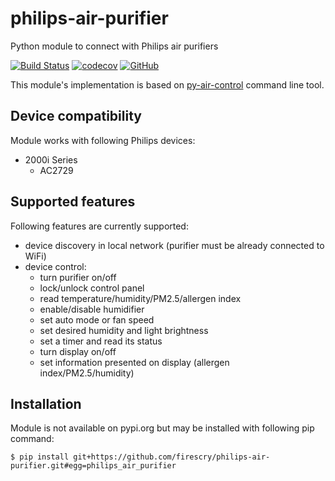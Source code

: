 # philips-air-purifier
Python module to connect with Philips air purifiers

[![Build Status](https://travis-ci.com/firescry/philips-air-purifier.svg?branch=master)](https://travis-ci.com/firescry/philips-air-purifier)
[![codecov](https://codecov.io/gh/firescry/philips-air-purifier/branch/master/graph/badge.svg)](https://codecov.io/gh/firescry/philips-air-purifier)
[![GitHub](https://img.shields.io/github/license/firescry/philips-air-purifier?color=blue)](LICENSE)

This module's implementation is based on [py-air-control](https://github.com/rgerganov/py-air-control) command line
tool.

## Device compatibility
Module works with following Philips devices:
* 2000i Series
  * AC2729

## Supported features
Following features are currently supported:
* device discovery in local network (purifier must be already connected to WiFi)
* device control:
  * turn purifier on/off
  * lock/unlock control panel
  * read temperature/humidity/PM2.5/allergen index
  * enable/disable humidifier
  * set auto mode or fan speed
  * set desired humidity and light brightness
  * set a timer and read its status
  * turn display on/off
  * set information presented on display (allergen index/PM2.5/humidity)

## Installation
Module is not available on pypi.org but may be installed with following pip command:
```
$ pip install git+https://github.com/firescry/philips-air-purifier.git#egg=philips_air_purifier
```
